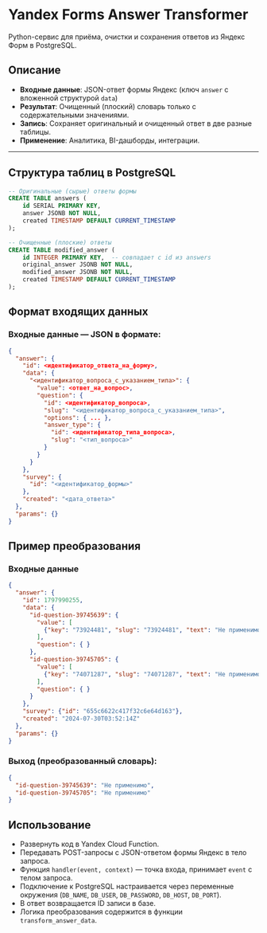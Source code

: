 # Yandex Forms Answer Transformer

Python-сервис для приёма, очистки и сохранения ответов из Яндекс Форм в PostgreSQL.

## Описание

- **Входные данные**: JSON-ответ формы Яндекс (ключ `answer` с вложенной структурой `data`)  
- **Результат**: Очищенный (плоский) словарь только с содержательными значениями.  
- **Запись**: Сохраняет оригинальный и очищенный ответ в две разные таблицы.  
- **Применение**: Аналитика, BI-дашборды, интеграции.

---

## Структура таблиц в PostgreSQL

```sql
-- Оригинальные (сырые) ответы формы
CREATE TABLE answers (
    id SERIAL PRIMARY KEY,
    answer JSONB NOT NULL,
    created TIMESTAMP DEFAULT CURRENT_TIMESTAMP
);

-- Очищенные (плоские) ответы
CREATE TABLE modified_answer (
    id INTEGER PRIMARY KEY,  -- совпадает с id из answers
    original_answer JSONB NOT NULL,
    modified_answer JSONB NOT NULL,
    created TIMESTAMP DEFAULT CURRENT_TIMESTAMP
);
```

## Формат входящих данных

### Входные данные — JSON в формате:

```json
{
  "answer": {
    "id": <идентификатор_ответа_на_форму>,
    "data": {
      "<идентификатор_вопроса_с_указанием_типа>": {
        "value": <ответ_на_вопрос>,
        "question": {
          "id": <идентификатор_вопроса>,
          "slug": "<идентификатор_вопроса_с_указанием_типа>",
          "options": { ... },
          "answer_type": {
            "id": <идентификатор_типа_вопроса>,
            "slug": "<тип_вопроса>"
          }
        }
      }
    },
    "survey": {
      "id": "<идентификатор_формы>"
    },
    "created": "<дата_ответа>"
  },
  "params": {}
}
```

## Пример преобразования

### Входные данные

```json
{
  "answer": {
    "id": 1797990255,
    "data": {
      "id-question-39745639": {
        "value": [
          {"key": "73924481", "slug": "73924481", "text": "Не применимо"}
        ],
        "question": { }
      },
      "id-question-39745705": {
        "value": [
          {"key": "74071287", "slug": "74071287", "text": "Не применимо"}
        ],
        "question": { }
      }
    },
    "survey": {"id": "655c6622c417f32c6e64d163"},
    "created": "2024-07-30T03:52:14Z"
  },
  "params": {}
}
```

### Выход (преобразованный словарь):

```json
{
  "id-question-39745639": "Не применимо",
  "id-question-39745705": "Не применимо"
}
```

## Использование

- Развернуть код в Yandex Cloud Function.  
- Передавать POST-запросы с JSON-ответом формы Яндекс в тело запроса.  
- Функция `handler(event, context)` — точка входа, принимает `event` с телом запроса.  
- Подключение к PostgreSQL настраивается через переменные окружения (`DB_NAME`, `DB_USER`, `DB_PASSWORD`, `DB_HOST`, `DB_PORT`).  
- В ответ возвращается ID записи в базе.  
- Логика преобразования содержится в функции `transform_answer_data`.
